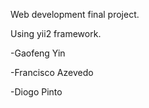 Web development final project.

Using yii2 framework.



-Gaofeng Yin

-Francisco Azevedo

-Diogo Pinto 

